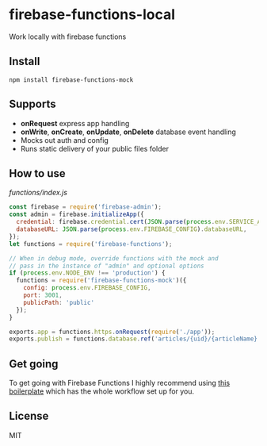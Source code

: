 # firebase-functions-local
Work locally with firebase functions

## Install

`npm install firebase-functions-mock`

## Supports

- **onRequest** express app handling
- **onWrite**, **onCreate**, **onUpdate**, **onDelete** database event handling
- Mocks out auth and config
- Runs static delivery of your public files folder

## How to use
*functions/index.js*
```js
const firebase = require('firebase-admin');
const admin = firebase.initializeApp({
  credential: firebase.credential.cert(JSON.parse(process.env.SERVICE_ACCOUNT)),
  databaseURL: JSON.parse(process.env.FIREBASE_CONFIG).databaseURL,
});
let functions = require('firebase-functions');

// When in debug mode, override functions with the mock and
// pass in the instance of "admin" and optional options
if (process.env.NODE_ENV !== 'production') {
  functions = require('firebase-functions-mock')({
    config: process.env.FIREBASE_CONFIG,
    port: 3001,
    publicPath: 'public'
  });
}

exports.app = functions.https.onRequest(require('./app'));
exports.publish = functions.database.ref('articles/{uid}/{articleName}').onWrite(require('./publish'));
```

## Get going
To get going with Firebase Functions I highly recommend using [this boilerplate](https://github.com/cerebral/firebase-functions-boilerplate) which has the whole workflow set up for you.

## License
MIT